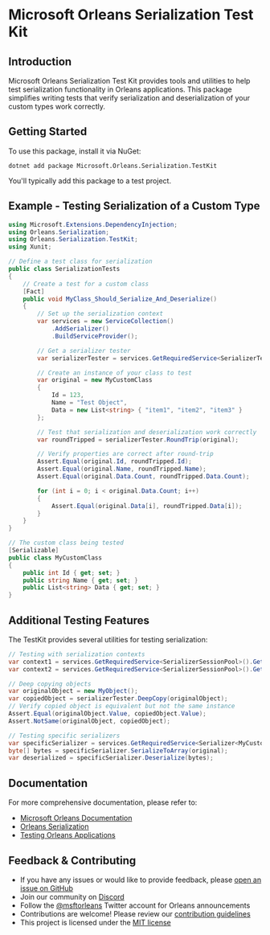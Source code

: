# Microsoft Orleans Serialization Test Kit

## Introduction
Microsoft Orleans Serialization Test Kit provides tools and utilities to help test serialization functionality in Orleans applications. This package simplifies writing tests that verify serialization and deserialization of your custom types work correctly.

## Getting Started
To use this package, install it via NuGet:

```shell
dotnet add package Microsoft.Orleans.Serialization.TestKit
```

You'll typically add this package to a test project.

## Example - Testing Serialization of a Custom Type
```csharp
using Microsoft.Extensions.DependencyInjection;
using Orleans.Serialization;
using Orleans.Serialization.TestKit;
using Xunit;

// Define a test class for serialization
public class SerializationTests
{
    // Create a test for a custom class
    [Fact]
    public void MyClass_Should_Serialize_And_Deserialize()
    {
        // Set up the serialization context
        var services = new ServiceCollection()
            .AddSerializer()
            .BuildServiceProvider();

        // Get a serializer tester
        var serializerTester = services.GetRequiredService<SerializerTester>();

        // Create an instance of your class to test
        var original = new MyCustomClass
        {
            Id = 123,
            Name = "Test Object",
            Data = new List<string> { "item1", "item2", "item3" }
        };

        // Test that serialization and deserialization work correctly
        var roundTripped = serializerTester.RoundTrip(original);

        // Verify properties are correct after round-trip
        Assert.Equal(original.Id, roundTripped.Id);
        Assert.Equal(original.Name, roundTripped.Name);
        Assert.Equal(original.Data.Count, roundTripped.Data.Count);

        for (int i = 0; i < original.Data.Count; i++)
        {
            Assert.Equal(original.Data[i], roundTripped.Data[i]);
        }
    }
}

// The custom class being tested
[Serializable]
public class MyCustomClass
{
    public int Id { get; set; }
    public string Name { get; set; }
    public List<string> Data { get; set; }
}
```

## Additional Testing Features
The TestKit provides several utilities for testing serialization:

```csharp
// Testing with serialization contexts
var context1 = services.GetRequiredService<SerializerSessionPool>().GetSession();
var context2 = services.GetRequiredService<SerializerSessionPool>().GetSession();

// Deep copying objects
var originalObject = new MyObject();
var copiedObject = serializerTester.DeepCopy(originalObject);
// Verify copied object is equivalent but not the same instance
Assert.Equal(originalObject.Value, copiedObject.Value);
Assert.NotSame(originalObject, copiedObject);

// Testing specific serializers
var specificSerializer = services.GetRequiredService<Serializer<MyCustomType>>();
byte[] bytes = specificSerializer.SerializeToArray(original);
var deserialized = specificSerializer.Deserialize(bytes);
```

## Documentation
For more comprehensive documentation, please refer to:
- [Microsoft Orleans Documentation](https://docs.microsoft.com/dotnet/orleans/)
- [Orleans Serialization](https://learn.microsoft.com/en-us/dotnet/orleans/host/configuration-guide/serialization)
- [Testing Orleans Applications](https://learn.microsoft.com/en-us/dotnet/orleans/implementation/testing)

## Feedback & Contributing
- If you have any issues or would like to provide feedback, please [open an issue on GitHub](https://github.com/dotnet/orleans/issues)
- Join our community on [Discord](https://aka.ms/orleans-discord)
- Follow the [@msftorleans](https://twitter.com/msftorleans) Twitter account for Orleans announcements
- Contributions are welcome! Please review our [contribution guidelines](https://github.com/dotnet/orleans/blob/main/CONTRIBUTING.md)
- This project is licensed under the [MIT license](https://github.com/dotnet/orleans/blob/main/LICENSE)
